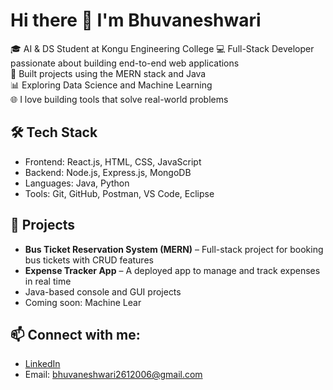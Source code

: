 # Hi there 👋 I'm Bhuvaneshwari

🎓 AI & DS Student at Kongu Engineering College 
💻 Full-Stack Developer passionate about building end-to-end web applications  
🚀 Built projects using the MERN stack and Java  
📊 Exploring Data Science and Machine Learning  
🌐 I love building tools that solve real-world problems

## 🛠️ Tech Stack
- Frontend: React.js, HTML, CSS, JavaScript  
- Backend: Node.js, Express.js, MongoDB  
- Languages: Java, Python  
- Tools: Git, GitHub, Postman, VS Code, Eclipse  

## 📌 Projects
- **Bus Ticket Reservation System (MERN)** – Full-stack project for booking bus tickets with CRUD features  
- **Expense Tracker App** – A deployed app to manage and track expenses in real time  
- Java-based console and GUI projects  
- Coming soon: Machine Lear

## 📫 Connect with me:
- [LinkedIn]([https://www.linkedin.com/in/your-link](https://www.linkedin.com/in/bhuvaneshwari-m-a295792a6/))  
- Email: bhuvaneshwari2612006@gmail.com

